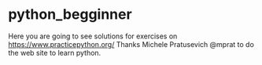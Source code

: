 # python_begginner
Here you are going to see solutions for exercises on https://www.practicepython.org/ Thanks Michele Pratusevich @mprat to do the web site to learn python.
